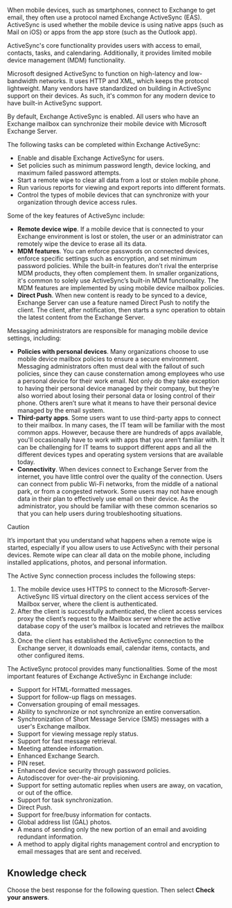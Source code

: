 When mobile devices, such as smartphones, connect to Exchange to get email, they often use a protocol named Exchange ActiveSync (EAS). ActiveSync is used whether the mobile device is using native apps (such as Mail on iOS) or apps from the app store (such as the Outlook app).

ActiveSync's core functionality provides users with access to email, contacts, tasks, and calendaring. Additionally, it provides limited mobile device management (MDM) functionality.

Microsoft designed ActiveSync to function on high-latency and low-bandwidth networks. It uses HTTP and XML, which keeps the protocol lightweight. Many vendors have standardized on building in ActiveSync support on their devices. As such, it's common for any modern device to have built-in ActiveSync support.

By default, Exchange ActiveSync is enabled. All users who have an Exchange mailbox can synchronize their mobile device with Microsoft Exchange Server.

The following tasks can be completed within Exchange ActiveSync:

 -  Enable and disable Exchange ActiveSync for users.
 -  Set policies such as minimum password length, device locking, and maximum failed password attempts.
 -  Start a remote wipe to clear all data from a lost or stolen mobile phone.
 -  Run various reports for viewing and export reports into different formats.
 -  Control the types of mobile devices that can synchronize with your organization through device access rules.

Some of the key features of ActiveSync include:

 -  **Remote device wipe**. If a mobile device that is connected to your Exchange environment is lost or stolen, the user or an administrator can remotely wipe the device to erase all its data.
 -  **MDM features**. You can enforce passwords on connected devices, enforce specific settings such as encryption, and set minimum password policies. While the built-in features don’t rival the enterprise MDM products, they often complement them. In smaller organizations, it's common to solely use ActiveSync’s built-in MDM functionality. The MDM features are implemented by using mobile device mailbox policies.
 -  **Direct Push**. When new content is ready to be synced to a device, Exchange Server can use a feature named Direct Push to notify the client. The client, after notification, then starts a sync operation to obtain the latest content from the Exchange Server.

Messaging administrators are responsible for managing mobile device settings, including:

 -  **Policies with personal devices**. Many organizations choose to use mobile device mailbox policies to ensure a secure environment. Messaging administrators often must deal with the fallout of such policies, since they can cause consternation among employees who use a personal device for their work email. Not only do they take exception to having their personal device managed by their company, but they’re also worried about losing their personal data or losing control of their phone. Others aren’t sure what it means to have their personal device managed by the email system.
 -  **Third-party apps**. Some users want to use third-party apps to connect to their mailbox. In many cases, the IT team will be familiar with the most common apps. However, because there are hundreds of apps available, you'll occasionally have to work with apps that you aren’t familiar with. It can be challenging for IT teams to support different apps and all the different devices types and operating system versions that are available today.
 -  **Connectivity**. When devices connect to Exchange Server from the internet, you have little control over the quality of the connection. Users can connect from public Wi-Fi networks, from the middle of a national park, or from a congested network. Some users may not have enough data in their plan to effectively use email on their device. As the administrator, you should be familiar with these common scenarios so that you can help users during troubleshooting situations.

> [!CAUTION]
> It’s important that you understand what happens when a remote wipe is started, especially if you allow users to use ActiveSync with their personal devices. Remote wipe can clear all data on the mobile phone, including installed applications, photos, and personal information.

The Active Sync connection process includes the following steps:

1.  The mobile device uses HTTPS to connect to the Microsoft-Server-ActiveSync IIS virtual directory on the client access services of the Mailbox server, where the client is authenticated.
2.  After the client is successfully authenticated, the client access services proxy the client’s request to the Mailbox server where the active database copy of the user’s mailbox is located and retrieves the mailbox data.
3.  Once the client has established the ActiveSync connection to the Exchange server, it downloads email, calendar items, contacts, and other configured items.

The ActiveSync protocol provides many functionalities. Some of the most important features of Exchange ActiveSync in Exchange include:

 -  Support for HTML-formatted messages.
 -  Support for follow-up flags on messages.
 -  Conversation grouping of email messages.
 -  Ability to synchronize or not synchronize an entire conversation.
 -  Synchronization of Short Message Service (SMS) messages with a user's Exchange mailbox.
 -  Support for viewing message reply status.
 -  Support for fast message retrieval.
 -  Meeting attendee information.
 -  Enhanced Exchange Search.
 -  PIN reset.
 -  Enhanced device security through password policies.
 -  Autodiscover for over-the-air provisioning.
 -  Support for setting automatic replies when users are away, on vacation, or out of the office.
 -  Support for task synchronization.
 -  Direct Push.
 -  Support for free/busy information for contacts.
 -  Global address list (GAL) photos.
 -  A means of sending only the new portion of an email and avoiding redundant information.
 -  A method to apply digital rights management control and encryption to email messages that are sent and received.

## Knowledge check

Choose the best response for the following question. Then select **Check your answers**.